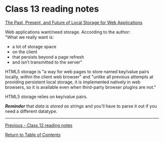 # Class 13 reading notes

[The Past, Present, and Future of Local Storage for Web Applications](http://diveinto.html5doctor.com/storage.html) 

Web applications want/need storage. According to the author:  
"What we really want is:
* a lot of storage space
* on the client
* that persists beyond a page refresh
* and isn’t transmitted to the server"

HTML5 storage is "a way for web pages to store named key/value pairs locally, within the client web browser" and "unlike all previous attempts at providing persistent local storage, it is implemented natively in web browsers, so it is available even when third-party browser plugins are not."

HTML5 storage relies on key/value pairs.

***Reminder*** that *data is stored as strings* and you'll have to parse it out if you need a different datatype.



<hr />

[Previous - Class 12 reading notes](class-12.md)  

[Return to Table of Contents](README.md)